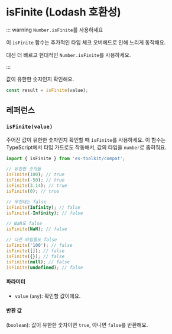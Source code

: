 # isFinite (Lodash 호환성)

::: warning `Number.isFinite`를 사용하세요

이 `isFinite` 함수는 추가적인 타입 체크 오버헤드로 인해 느리게 동작해요.

대신 더 빠르고 현대적인 `Number.isFinite`를 사용하세요.

:::

값이 유한한 숫자인지 확인해요.

```typescript
const result = isFinite(value);
```

## 레퍼런스

### `isFinite(value)`

주어진 값이 유한한 숫자인지 확인할 때 `isFinite`를 사용하세요. 이 함수는 TypeScript에서 타입 가드로도 작동해서, 값의 타입을 `number`로 좁혀줘요.

```typescript
import { isFinite } from 'es-toolkit/compat';

// 유한한 숫자들
isFinite(100); // true
isFinite(-50); // true
isFinite(3.14); // true
isFinite(0); // true

// 무한대는 false
isFinite(Infinity); // false
isFinite(-Infinity); // false

// NaN도 false
isFinite(NaN); // false

// 다른 타입들도 false
isFinite('100'); // false
isFinite([]); // false
isFinite({}); // false
isFinite(null); // false
isFinite(undefined); // false
```

#### 파라미터

- `value` (`any`): 확인할 값이에요.

#### 반환 값

(`boolean`): 값이 유한한 숫자이면 `true`, 아니면 `false`를 반환해요.
